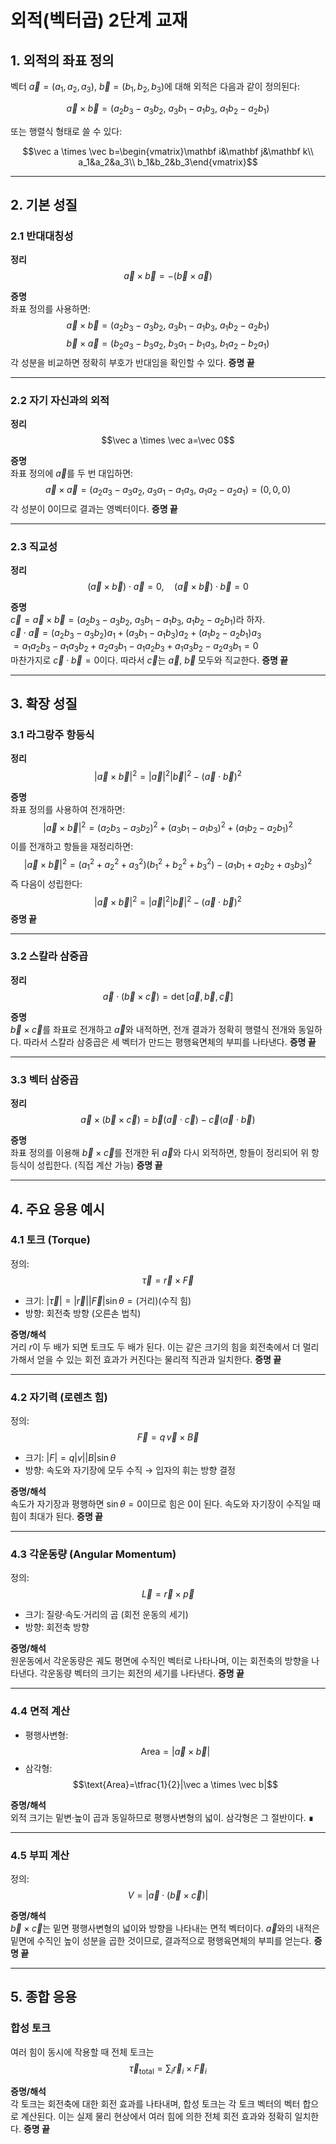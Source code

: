 # 외적(벡터곱) 2단계 교재

## 1. 외적의 좌표 정의

벡터 $\vec a=(a_1,a_2,a_3)$, $\vec b=(b_1,b_2,b_3)$에 대해 외적은 다음과 같이 정의된다:

$$\vec a \times \vec b=(a_2b_3-a_3b_2,\ a_3b_1-a_1b_3,\ a_1b_2-a_2b_1)$$

또는 행렬식 형태로 쓸 수 있다:

$$\vec a \times \vec b=\begin{vmatrix}\mathbf i&\mathbf j&\mathbf k\\ a_1&a_2&a_3\\ b_1&b_2&b_3\end{vmatrix}$$

---

## 2. 기본 성질

### 2.1 반대대칭성

**정리**  
$$\vec a \times \vec b=-(\vec b \times \vec a)$$

**증명**  
좌표 정의를 사용하면:  
$$\vec a \times \vec b=(a_2b_3-a_3b_2,\ a_3b_1-a_1b_3,\ a_1b_2-a_2b_1)$$
$$\vec b \times \vec a=(b_2a_3-b_3a_2,\ b_3a_1-b_1a_3,\ b_1a_2-b_2a_1)$$
각 성분을 비교하면 정확히 부호가 반대임을 확인할 수 있다. **증명 끝**

---

### 2.2 자기 자신과의 외적

**정리**  
$$\vec a \times \vec a=\vec 0$$

**증명**  
좌표 정의에 $\vec a$를 두 번 대입하면:  
$$\vec a \times \vec a=(a_2a_3-a_3a_2,\ a_3a_1-a_1a_3,\ a_1a_2-a_2a_1)=(0,0,0)$$
각 성분이 0이므로 결과는 영벡터이다. **증명 끝**

---

### 2.3 직교성

**정리**  
$$(\vec a \times \vec b)\cdot \vec a=0,\quad (\vec a \times \vec b)\cdot \vec b=0$$

**증명**  
$\vec c=\vec a \times \vec b=(a_2b_3-a_3b_2,\ a_3b_1-a_1b_3,\ a_1b_2-a_2b_1)$라 하자.  
$\vec c \cdot \vec a = (a_2b_3-a_3b_2)a_1 + (a_3b_1-a_1b_3)a_2 + (a_1b_2-a_2b_1)a_3$  
$= a_1a_2b_3 - a_1a_3b_2 + a_2a_3b_1 - a_1a_2b_3 + a_1a_3b_2 - a_2a_3b_1 = 0$  
마찬가지로 $\vec c \cdot \vec b = 0$이다. 따라서 $\vec c$는 $\vec a$, $\vec b$ 모두와 직교한다. **증명 끝**

---

## 3. 확장 성질

### 3.1 라그랑주 항등식

**정리**  
$$|\vec a \times \vec b|^2=|\vec a|^2|\vec b|^2-(\vec a \cdot \vec b)^2$$

**증명**  
좌표 정의를 사용하여 전개하면:  
$$|\vec a \times \vec b|^2=(a_2b_3-a_3b_2)^2+(a_3b_1-a_1b_3)^2+(a_1b_2-a_2b_1)^2$$
이를 전개하고 항들을 재정리하면:  
$$|\vec a \times \vec b|^2=(a_1^2+a_2^2+a_3^2)(b_1^2+b_2^2+b_3^2)-(a_1b_1+a_2b_2+a_3b_3)^2$$
즉 다음이 성립한다:  
$$|\vec a \times \vec b|^2=|\vec a|^2|\vec b|^2-(\vec a \cdot \vec b)^2$$
**증명 끝**

---

### 3.2 스칼라 삼중곱

**정리**  
$$\vec a \cdot (\vec b \times \vec c)=\det[\vec a,\vec b,\vec c]$$

**증명**  
$\vec b \times \vec c$를 좌표로 전개하고 $\vec a$와 내적하면, 전개 결과가 정확히 행렬식 전개와 동일하다. 따라서 스칼라 삼중곱은 세 벡터가 만드는 평행육면체의 부피를 나타낸다. **증명 끝**

---

### 3.3 벡터 삼중곱

**정리**  
$$\vec a \times (\vec b \times \vec c)=\vec b(\vec a \cdot \vec c)-\vec c(\vec a \cdot \vec b)$$

**증명**  
좌표 정의를 이용해 $\vec b \times \vec c$를 전개한 뒤 $\vec a$와 다시 외적하면, 항들이 정리되어 위 항등식이 성립한다. (직접 계산 가능) **증명 끝**

---

## 4. 주요 응용 예시

### 4.1 토크 (Torque)

정의:  
$$\vec \tau=\vec r \times \vec F$$

- 크기: $|\vec \tau|=|\vec r||\vec F|\sin\theta=(\text{거리})(\text{수직 힘})$  
- 방향: 회전축 방향 (오른손 법칙)  

**증명/해석**  
거리 $r$이 두 배가 되면 토크도 두 배가 된다. 이는 같은 크기의 힘을 회전축에서 더 멀리 가해서 얻을 수 있는 회전 효과가 커진다는 물리적 직관과 일치한다. **증명 끝**

---

### 4.2 자기력 (로렌츠 힘)

정의:  
$$\vec F=q\,\vec v \times \vec B$$

- 크기: $|F|=q|v||B|\sin\theta$  
- 방향: 속도와 자기장에 모두 수직 → 입자의 휘는 방향 결정  

**증명/해석**  
속도가 자기장과 평행하면 $\sin\theta=0$이므로 힘은 0이 된다. 속도와 자기장이 수직일 때 힘이 최대가 된다. **증명 끝**

---

### 4.3 각운동량 (Angular Momentum)

정의:  
$$\vec L=\vec r \times \vec p$$

- 크기: 질량·속도·거리의 곱 (회전 운동의 세기)  
- 방향: 회전축 방향  

**증명/해석**  
원운동에서 각운동량은 궤도 평면에 수직인 벡터로 나타나며, 이는 회전축의 방향을 나타낸다. 각운동량 벡터의 크기는 회전의 세기를 나타낸다. **증명 끝**

---

### 4.4 면적 계산

- 평행사변형: $$\text{Area}=|\vec a \times \vec b|$$  
- 삼각형: $$\text{Area}=\tfrac{1}{2}|\vec a \times \vec b|$$

**증명/해석**  
외적 크기는 밑변·높이 곱과 동일하므로 평행사변형의 넓이. 삼각형은 그 절반이다. ∎

---

### 4.5 부피 계산

정의:  
$$V=|\vec a \cdot (\vec b \times \vec c)|$$

**증명/해석**  
$\vec b \times \vec c$는 밑면 평행사변형의 넓이와 방향을 나타내는 면적 벡터이다. $\vec a$와의 내적은 밑면에 수직인 높이 성분을 곱한 것이므로, 결과적으로 평행육면체의 부피를 얻는다. **증명 끝**

---

## 5. 종합 응용

### 합성 토크

여러 힘이 동시에 작용할 때 전체 토크는  
$$\vec \tau_{\text{total}}=\sum_i \vec r_i \times \vec F_i$$

**증명/해석**  
각 토크는 회전축에 대한 회전 효과를 나타내며, 합성 토크는 각 토크 벡터의 벡터 합으로 계산된다. 이는 실제 물리 현상에서 여러 힘에 의한 전체 회전 효과와 정확히 일치한다. **증명 끝**
